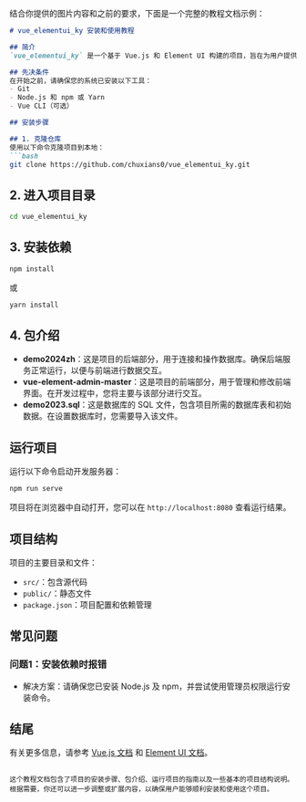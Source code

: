 结合你提供的图片内容和之前的要求，下面是一个完整的教程文档示例：

```markdown
# vue_elementui_ky 安装和使用教程

## 简介
`vue_elementui_ky` 是一个基于 Vue.js 和 Element UI 构建的项目，旨在为用户提供优雅的前端界面组件。本文将指导您如何安装和运行该项目。

## 先决条件
在开始之前，请确保您的系统已安装以下工具：
- Git
- Node.js 和 npm 或 Yarn
- Vue CLI（可选）

## 安装步骤

## 1. 克隆仓库
使用以下命令克隆项目到本地：
```bash
git clone https://github.com/chuxians0/vue_elementui_ky.git
```

## 2. 进入项目目录
```bash
cd vue_elementui_ky
```

## 3. 安装依赖
```bash
npm install
```
或
```bash
yarn install
```

## 4. 包介绍
- **demo2024zh**：这是项目的后端部分，用于连接和操作数据库。确保后端服务正常运行，以便与前端进行数据交互。
- **vue-element-admin-master**：这是项目的前端部分，用于管理和修改前端界面。在开发过程中，您将主要与该部分进行交互。
- **demo2023.sql**：这是数据库的 SQL 文件，包含项目所需的数据库表和初始数据。在设置数据库时，您需要导入该文件。

## 运行项目
运行以下命令启动开发服务器：
```bash
npm run serve
```
项目将在浏览器中自动打开，您可以在 `http://localhost:8080` 查看运行结果。

## 项目结构
项目的主要目录和文件：
- `src/`：包含源代码
- `public/`：静态文件
- `package.json`：项目配置和依赖管理

## 常见问题
### 问题1：安装依赖时报错
- 解决方案：请确保您已安装 Node.js 及 npm，并尝试使用管理员权限运行安装命令。

## 结尾
有关更多信息，请参考 [Vue.js 文档](https://vuejs.org) 和 [Element UI 文档](https://element.eleme.io/#/zh-CN/component/installation)。
```

这个教程文档包含了项目的安装步骤、包介绍、运行项目的指南以及一些基本的项目结构说明。根据需要，你还可以进一步调整或扩展内容，以确保用户能够顺利安装和使用这个项目。
